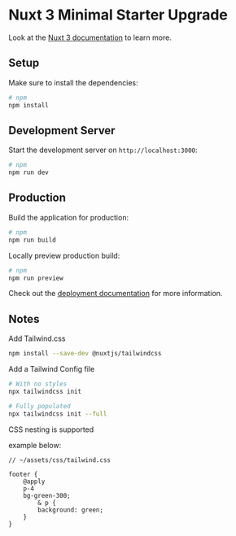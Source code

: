 # Nuxt 3 Minimal Starter Upgrade

Look at the [Nuxt 3 documentation](https://nuxt.com/docs/getting-started/introduction) to learn more.

## Setup

Make sure to install the dependencies:

```bash
# npm
npm install
```

## Development Server

Start the development server on `http://localhost:3000`:

```bash
# npm
npm run dev
```

## Production

Build the application for production:

```bash
# npm
npm run build
```

Locally preview production build:

```bash
# npm
npm run preview
```

Check out the [deployment documentation](https://nuxt.com/docs/getting-started/deployment) for more information.

## Notes

Add Tailwind.css

```bash
npm install --save-dev @nuxtjs/tailwindcss
```

Add a Tailwind Config file

```bash
# With no styles
npx tailwindcss init  

# Fully populated
npx tailwindcss init --full
```

CSS nesting is supported

example below:

```
// ~/assets/css/tailwind.css  

footer {
    @apply
    p-4
    bg-green-300;
        & p {
        background: green;
    }
}
```

